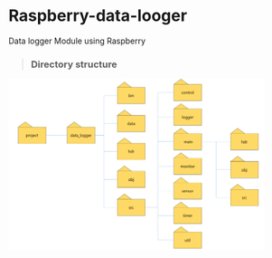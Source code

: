 # Raspberry-data-looger

Data logger Module using Raspberry


> ### Directory structure

<img src="./img/dir_tree.png" width=90%/>
